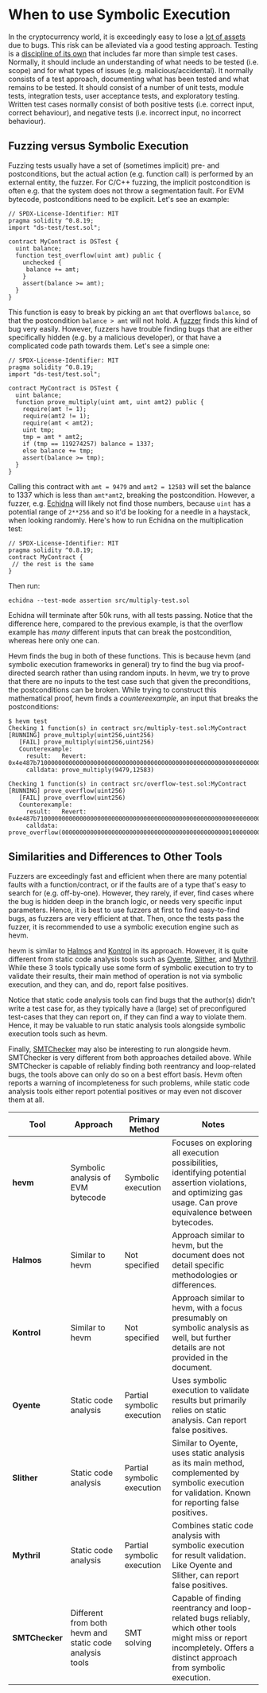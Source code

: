 # When to use Symbolic Execution

In the cryptocurrency world, it is exceedingly easy to lose a [lot of
assets](https://chainsec.io/defi-hacks/) due to bugs. This risk can be alleviated
via a good testing approach. Testing is a [discipline of its
own](https://en.wikipedia.org/wiki/Software_testing) that includes far more
than simple test cases. Normally, it should include an understanding of what
needs to be tested (i.e. scope) and for what types of issues (e.g.
malicious/accidental). It normally consists of a test approach, documenting
what has been tested and what remains to be tested. It should consist of a
number of unit tests, module tests, integration tests, user acceptance tests,
and exploratory testing. Written test cases normally consist of both positive
tests (i.e. correct input, correct behaviour), and negative tests (i.e.
incorrect input, no incorrect behaviour).

## Fuzzing versus Symbolic Execution

Fuzzing tests usually have a set of (sometimes implicit) pre- and
postconditions, but the actual action (e.g. function call) is performed by an
external entity, the fuzzer. For C/C++ fuzzing, the implicit postcondition is
often e.g. that the system does not throw a segmentation fault. For EVM
bytecode, postconditions need to be explicit. Let's see an example:

```solidity
// SPDX-License-Identifier: MIT
pragma solidity ^0.8.19;
import "ds-test/test.sol";

contract MyContract is DSTest {
  uint balance;
  function test_overflow(uint amt) public {
    unchecked {
     balance += amt;
    }
    assert(balance >= amt);
  }
}
```

This function is easy to break by picking an `amt` that overflows `balance`,
so that the postcondition `balance > amt` will not hold. A
[fuzzer](https://en.wikipedia.org/wiki/Fuzzing) finds this kind of bug very
easily. However, fuzzers have trouble finding bugs that are either specifically
hidden (e.g. by a malicious developer), or that have a complicated code path
towards them. Let's see a simple one:


```solidity
// SPDX-License-Identifier: MIT
pragma solidity ^0.8.19;
import "ds-test/test.sol";

contract MyContract is DSTest {
  uint balance;
  function prove_multiply(uint amt, uint amt2) public {
    require(amt != 1);
    require(amt2 != 1);
    require(amt < amt2);
    uint tmp;
    tmp = amt * amt2;
    if (tmp == 119274257) balance = 1337;
    else balance += tmp;
    assert(balance >= tmp);
  }
}
```

Calling this contract with `amt = 9479` and `amt2 = 12583` will set the balance
to 1337 which is less than `amt*amt2`, breaking the postcondition. However, a
fuzzer, e.g. [Echidna](https://github.com/crytic/echidna) will likely not find
those numbers, because `uint` has a potential range of `2**256` and so it'd be
looking for a needle in a haystack, when looking randomly. Here's how to run
Echidna on the multiplication test:

```solidity
// SPDX-License-Identifier: MIT
pragma solidity ^0.8.19;
contract MyContract {
 // the rest is the same
}
```

Then run:
```
echidna --test-mode assertion src/multiply-test.sol
```

Echidna will terminate after 50k runs, with all tests passing. Notice that the
difference here, compared to the previous example, is that the overflow example
has _many_ different inputs that can break the postcondition, whereas here only
one can.

Hevm finds the bug in both of these functions. This is because
hevm (and symbolic execution frameworks in general) try to find the bug via
proof-directed search rather than using random inputs. In hevm, we try to prove
that there are no inputs to the test case such that given the preconditions, the
postconditions can be broken. While trying to construct this mathematical proof,
hevm finds a _countereexample_, an  input that breaks the postconditions:


```
$ hevm test
Checking 1 function(s) in contract src/multiply-test.sol:MyContract
[RUNNING] prove_multiply(uint256,uint256)
   [FAIL] prove_multiply(uint256,uint256)
   Counterexample:
     result:   Revert: 0x4e487b710000000000000000000000000000000000000000000000000000000000000001
     calldata: prove_multiply(9479,12583)

Checking 1 function(s) in contract src/overflow-test.sol:MyContract
[RUNNING] prove_overflow(uint256)
   [FAIL] prove_overflow(uint256)
   Counterexample:
     result:   Revert: 0x4e487b710000000000000000000000000000000000000000000000000000000000000001
     calldata: prove_overflow(00000000000000000000000000000000000000000000000100000000000000000182dad8c17bd5e89e8043a08ada90a6d5efdee4425f85cb863109783e158ba4fba908a0e6fae6c6b51002)
```

## Similarities and Differences to Other Tools

Fuzzers are exceedingly fast and efficient when there are many potential faults
with a function/contract, or if the faults are of a type that's easy to search
for (e.g. off-by-one). However, they rarely, if ever, find cases where the bug
is hidden deep in the branch logic, or needs very specific input parameters.
Hence, it is best to use fuzzers at first to find easy-to-find bugs, as fuzzers
are very efficient at that. Then, once the tests pass the fuzzer, it is
recommended to use a symbolic execution engine such as hevm.

hevm is similar to [Halmos](https://github.com/a16z/halmos) and
[Kontrol](https://docs.runtimeverification.com/kontrol/overview/readme) in its
approach. However, it is quite different from static code analysis tools such
as [Oyente](https://github.com/enzymefinance/oyente),
[Slither](https://github.com/crytic/slither), and
[Mythril](https://github.com/ConsenSys/mythril). While these 3 tools typically
use some form of symbolic execution to try to validate their results, their
main method of operation is not via symbolic execution, and they can, and do,
report false positives.

Notice that static code analysis tools can find bugs that the author(s) didn't
write a test case for, as they typically have a (large) set of preconfigured
test-cases that they can report on, if they can find a way to violate them. Hence,
it may be valuable to run static analysis tools alongside symbolic execution tools
such as hevm.

Finally,
[SMTChecker](https://github.com/ethereum/solidity/blob/develop/docs/smtchecker.rst)
may also be interesting to run alongside hevm. SMTChecker is very different
from both approaches detailed above. While SMTChecker is capable of reliably
finding both reentrancy and loop-related bugs, the tools above can only do so
on a best effort basis. Hevm often reports a warning of incompleteness for
such problems, while static code analysis tools either report potential
positives or may even not discover them at all.


| Tool | Approach | Primary Method | Notes |
| --- | --- | --- | --- |
| **hevm** | Symbolic analysis of EVM bytecode | Symbolic execution | Focuses on exploring all execution possibilities, identifying potential assertion violations, and optimizing gas usage. Can prove equivalence between bytecodes. |
| **Halmos** | Similar to hevm | Not specified | Approach similar to hevm, but the document does not detail specific methodologies or differences. |
| **Kontrol** | Similar to hevm | Not specified | Approach similar to hevm, with a focus presumably on symbolic analysis as well, but further details are not provided in the document. |
| **Oyente** | Static code analysis | Partial symbolic execution | Uses symbolic execution to validate results but primarily relies on static analysis. Can report false positives. |
| **Slither** | Static code analysis | Partial symbolic execution | Similar to Oyente, uses static analysis as its main method, complemented by symbolic execution for validation. Known for reporting false positives. |
| **Mythril** | Static code analysis | Partial symbolic execution | Combines static code analysis with symbolic execution for result validation. Like Oyente and Slither, can report false positives. |
| **SMTChecker** | Different from both hevm and static code analysis tools | SMT solving | Capable of finding reentrancy and loop-related bugs reliably, which other tools might miss or report incompletely. Offers a distinct approach from symbolic execution. |
